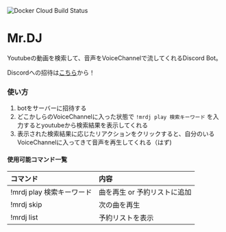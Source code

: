 ![Docker Cloud Build Status](https://img.shields.io/docker/cloud/build/flexphere/discord-mrdj)

# Mr.DJ
Youtubeの動画を検索して、音声をVoiceChannelで流してくれるDiscord Bot。

Discordへの招待は[こちら](https://discordapp.com/oauth2/authorize?client_id=684309132320309268&permissions=3147840&scope=bot)から！

### 使い方
1. botをサーバーに招待する
2. どこかしらのVoiceChannelに入った状態で `!mrdj play 検索キーワード` を入力するとyoutubeから検索結果を表示してくれる
3. 表示された検索結果に応じたリアクションをクリックすると、自分のいるVoiceChannelに入ってきて音声を再生してくれる（はず)

#### 使用可能コマンド一覧
|コマンド|内容
|:--|:--
|!mrdj play 検索キーワード|曲を再生 or 予約リストに追加
|!mrdj skip|次の曲を再生
|!mrdj list|予約リストを表示

